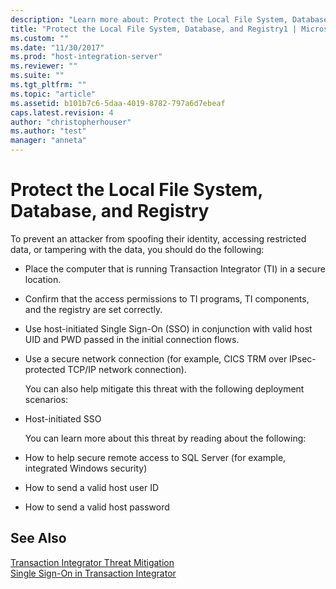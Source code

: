 ```yaml
---
description: "Learn more about: Protect the Local File System, Database, and Registry"
title: "Protect the Local File System, Database, and Registry1 | Microsoft Docs"
ms.custom: ""
ms.date: "11/30/2017"
ms.prod: "host-integration-server"
ms.reviewer: ""
ms.suite: ""
ms.tgt_pltfrm: ""
ms.topic: "article"
ms.assetid: b101b7c6-5daa-4019-8782-797a6d7ebeaf
caps.latest.revision: 4
author: "christopherhouser"
ms.author: "test"
manager: "anneta"
---
```

# Protect the Local File System, Database, and Registry
To prevent an attacker from spoofing their identity, accessing restricted data, or tampering with the data, you should do the following:  
  
- Place the computer that is running Transaction Integrator (TI) in a secure location.  
  
- Confirm that the access permissions to TI programs, TI components, and the registry are set correctly.  
  
- Use host-initiated Single Sign-On (SSO) in conjunction with valid host UID and PWD passed in the initial connection flows.  
  
- Use a secure network connection (for example, CICS TRM over IPsec-protected TCP/IP network connection).  
  
  You can also help mitigate this threat with the following deployment scenarios:  
  
- Host-initiated SSO  
  
  You can learn more about this threat by reading about the following:  
  
- How to help secure remote access to SQL Server (for example, integrated Windows security)  
  
- How to send a valid host user ID  
  
- How to send a valid host password  
  
## See Also  
 [Transaction Integrator Threat Mitigation](../core/transaction-integrator-threat-mitigation2.md)   
 [Single Sign-On in Transaction Integrator](../core/single-sign-on-in-transaction-integrator2.md)   
